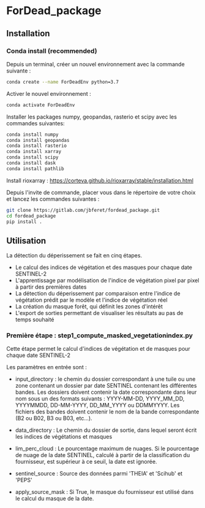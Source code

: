 # ForDead_package

## Installation
### Conda install (recommended)
Depuis un terminal, créer un nouvel environnement avec la commande suivante :

```bash
conda create --name ForDeadEnv python=3.7
```
Activer le nouvel environnement :
```bash
conda activate ForDeadEnv
```
Installer les packages numpy, geopandas, rasterio et scipy avec les commandes suivantes:
```bash
conda install numpy
conda install geopandas
conda install rasterio
conda install xarray
conda install scipy
conda install dask
conda install pathlib
```

Install rioxarray : https://corteva.github.io/rioxarray/stable/installation.html

Depuis l'invite de commande, placer vous dans le répertoire de votre choix et lancez les commandes suivantes :
```bash
git clone https://gitlab.com/jbferet/fordead_package.git
cd fordead_package
pip install .
```

## Utilisation
La détection du déperissement se fait en cinq étapes.
- Le calcul des indices de végétation et des masques pour chaque date SENTINEL-2
- L'apprentissage par modélisation de l'indice de végétation pixel par pixel à partir des premières dates
- La détection du déperissement par comparaison entre l'indice de végétation prédit par le modèle et l'indice de végétation réel
- La création du masque forêt, qui définit les zones d'intérêt
- L'export de sorties permettant de visualiser les résultats au pas de temps souhaité

### Première étape : step1_compute_masked_vegetationindex.py
Cette étape permet le calcul d'indices de végétation et de masques pour chaque date SENTINEL-2

Les paramètres en entrée sont :
- input_directory : le chemin du dossier correspondant à une tuile ou une zone contenant un dossier par date SENTINEL contenant les différentes bandes. Les dossiers doivent contenir la date correspondante dans leur nom sous un des formats suivants : YYYY-MM-DD, YYYY_MM_DD, YYYYMMDD, DD-MM-YYYY, DD_MM_YYYY ou DDMMYYYY. Les fichiers des bandes doivent contenir le nom de la bande correspondante (B2 ou B02, B3 ou B03, etc...).

- data_directory : Le chemin du dossier de sortie, dans lequel seront écrit les indices de végétations et masques

- lim_perc_cloud : Le pourcentage maximum de nuages. Si le pourcentage de nuage de la date SENTINEL, calculé à partir de la classification du fournisseur, est supérieur à ce seuil, la date est ignorée.

- sentinel_source : Source des données parmi 'THEIA' et 'Scihub' et 'PEPS'

- apply_source_mask : Si True, le masque du fournisseur est utilisé dans le calcul du masque de la date.

